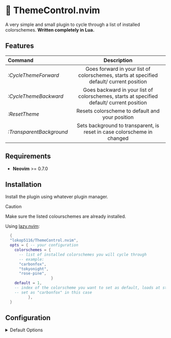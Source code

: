 # 🎨 ThemeControl.nvim

A very simple and small plugin to cycle through a list of installed colorschemes. **Written completely in Lua.**

## Features

| **Command** | **Description** |
| :--- | :---: |
| _:CycleThemeForward_ | Goes forward in your list of colorschemes, starts at specified default/ current position |
| _:CycleThemeBackward_ | Goes backward in your list of colorschemes, starts at specified default/ current position |
| _:ResetTheme_ | Resets colorscheme to default and your position |
| _:TransparentBackground_ | Sets background to transparent, is reset in case colorscheme in changed |

## Requirements

- **Neovim** >= 0.7.0

## Installation

Install the plugin using whatever plugin manager.

> [!caution]
> Make sure the listed colourschemes are already installed.

Using [lazy.nvim](https://github.com/folke/lazy.nvim):
```lua
  {
  "lokop5116/ThemeControl.nvim",
  opts = { -- your configuration
    colorschemes = {
      -- list of installed colorschemes you will cycle through
      -- example:
      "carbonfox",
      "tokyonight",
      "rose-pine",
                    }
    default = 1,
    -- index of the colorscheme you want to set as default, loads at startup
    -- set as "carbonfox" in this case
          },
  }
```

## Configuration

<details><summary>Default Options</summary>

<!-- config:start -->

```lua
default = 1,
defaultColors = {
-- extracts all colorschemes from your runtime path
-- all installed colorschemes + default ones
"blue",
"darkblue",
"delek",
"desert",
"elflord",
"evening",
"habamax",
"industry",
"koehler",
"morning",
"murphy",
"pablo",
"peachpuff",
"ron",
"shine",
"slate",
"torte",
"zellner",
}

```
<!-- config:end -->

